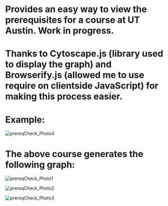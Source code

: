 # Provides an easy way to view the prerequisites for a course at UT Austin. Work in progress.
# Thanks to Cytoscape.js (library used to display the graph) and Browserify.js (allowed me to use require on clientside JavaScript) for making this process easier.

# Example:

![prereqCheck_Photo4](https://github.com/Vincent-N/PrereqCheck/assets/98368619/3ba6ad89-1719-42ab-925d-758a12eda5d1)

# The above course generates the following graph:

![prereqCheck_Photo1](https://github.com/Vincent-N/PrereqCheck/assets/98368619/62a234e3-2b2a-4575-ad8c-62e0cc5f1bf5)


![prereqCheck_Photo2](https://github.com/Vincent-N/PrereqCheck/assets/98368619/936ae6ff-2a17-4e69-a658-fba9241c1098)

![prereqCheck_Photo3](https://github.com/Vincent-N/PrereqCheck/assets/98368619/a6a7ba25-b242-4130-a80e-0384f308e752)
